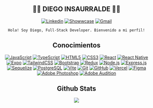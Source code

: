 <div align="center">

## :man_technologist: DIEGO INSAURRALDE :man_technologist:

[![Linkedin](https://img.shields.io/badge/-LinkedIn-blue?style=for-the-badge&logo=Linkedin&logoColor=white&link=https://www.linkedin.com/in/djinsaurralde38/)](https://www.linkedin.com/in/djinsaurralde38/)
[![Showwcase](https://img.shields.io/badge/-Showwcase-black?style=for-the-badge&logo=Showwcase&logoColor=white&link=https://www.showwcase.com/insa)](https://www.showwcase.com/insa)
[![Gmail](https://img.shields.io/badge/-Gmail-C14438?style=for-the-badge&logo=Gmail&logoColor=white&link=mailto:djinsaurralde38@gmail.com)](mailto:djinsaurralde38@gmail.com)

    Hola! Soy Diego, Full-Stack Developer. Bienvenido a mi perfil!

## Conocimientos

[![JavaScript](https://img.shields.io/badge/-JavaScript-000000?style=for-the-badge&logo=javascript&link=https://www.ecma-international.org/publications-and-standards/standards/ecma-262/)](https://www.ecma-international.org/publications-and-standards/standards/ecma-262/)
[![TypeScript](https://img.shields.io/badge/-TypeScript-3178C6?style=for-the-badge&logo=typescript&logoColor=white&link=https://www.typescriptlang.org/)](https://www.typescriptlang.org/)
[![HTML5](https://img.shields.io/badge/-HTML5-E46625?style=for-the-badge&logo=html5&logoColor=white&link=https://html.spec.whatwg.org/)](https://html.spec.whatwg.org/)
[![CSS3](https://img.shields.io/badge/-CSS3-385BF4?style=for-the-badge&logo=css3&link=https://www.w3.org/TR/CSS/#css)](https://www.w3.org/TR/CSS/#css)
[![React](https://img.shields.io/badge/-React-337CA5?style=for-the-badge&logo=react&logoColor=FFFFFF&link=https://es.react.dev/)](https://es.react.dev/)
[![React Native](https://img.shields.io/badge/-React_Native-21232A?style=for-the-badge&logo=react&logoColor=7DD9FC&link=https://reactnative.dev/)](https://reactnative.dev/)
[![Expo](https://img.shields.io/badge/Expo-FFFFFF?style=for-the-badge&logo=expo&logoColor=12181C&link=https://expo.dev/)](https://expo.dev/)
[![TailwindCSS](https://img.shields.io/badge/Tailwind%20CSS-%2338B2AC.svg?style=for-the-badge&logo=tailwind-css&logoColor=white&link=https://tailwindcss.com/)](https://tailwindcss.com/)
[![Bootstrap](https://img.shields.io/badge/Bootstrap-7C01FD?style=for-the-badge&logo=bootstrap&logoColor=white&link=https://getbootstrap.com/)](https://getbootstrap.com/)
[![Redux](https://img.shields.io/badge/Redux-%237241BE.svg?style=for-the-badge&logo=redux&logoColor=white&link=https://es.redux.js.org/)](https://es.redux.js.org/)
[![Node.js](https://img.shields.io/badge/-Node.js-000000?style=for-the-badge&logo=Node.js&link=https://nodejs.org/es)](https://nodejs.org/es)
[![Express.js](https://img.shields.io/badge/Express.js-%23404d59.svg?style=for-the-badge&logo=express&logoColor=white&link=https://expressjs.com/es/)](https://expressjs.com/es/)
[![Sequelize](https://img.shields.io/badge/Sequelize-31396A?style=for-the-badge&logo=Sequelize&logoColor=68AEE8&link=https://sequelize.org/)](https://sequelize.org/)
[![PostgreSQL](https://img.shields.io/badge/-PostgreSQL-%23404d59?style=for-the-badge&logo=postgresql&logoColor=%2361DAFB&link=https://www.postgresql.org/)](https://www.postgresql.org/)
[![Vite](https://img.shields.io/badge/Vite-9E40FF?style=for-the-badge&logo=vite&logoColor=F7CA00&link=https://vitejs.dev/)](https://vitejs.dev/)
[![Git](https://img.shields.io/badge/-Git-E64D2A?style=for-the-badge&logo=git&logoColor=FFFFFF&link=https://git-scm.com/)](https://git-scm.com/)
[![GitHub](https://img.shields.io/badge/-GitHub-181717?style=for-the-badge&logo=github&link=https://github.com/)](https://github.com/)
[![Vercel](https://img.shields.io/badge/-Vercel-000000?style=for-the-badge&logo=vercel&link=https://vercel.com/)](https://vercel.com/)
[![Figma](https://img.shields.io/badge/Figma-E34D1C?style=for-the-badge&logo=figma&logoColor=FFFFFF&link=https://www.figma.com/)](https://www.figma.com/)
[![Adobe Photoshop](https://img.shields.io/badge/Adobe%20Photoshop-%23061E26.svg?style=for-the-badge&logo=adobe%20photoshop&logoColor=%2326C9FF&link=https://www.adobe.com/ar/products/photoshop.html)](https://www.adobe.com/ar/products/photoshop.html)
[![Adobe Audition](https://img.shields.io/badge/Adobe%20Audition-00005B.svg?style=for-the-badge&logo=Adobe%20Audition&logoColor=%239999FF&link=https://www.adobe.com/es/products/audition.html)](https://www.adobe.com/es/products/audition.html)



## Github Stats

</div>

<div align="center"><img src="https://github-readme-stats.vercel.app/api?username=Insaurralde38&show_icons=true&count_private=true&hide_border=true" align="center" /></div>  
<br/>
